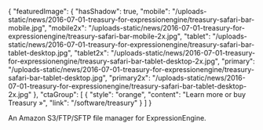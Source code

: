 {
    "featuredImage": {
        "hasShadow": true,
        "mobile": "/uploads-static/news/2016-07-01-treasury-for-expressionengine/treasury-safari-bar-mobile.jpg",
        "mobile2x": "/uploads-static/news/2016-07-01-treasury-for-expressionengine/treasury-safari-bar-mobile-2x.jpg",
        "tablet": "/uploads-static/news/2016-07-01-treasury-for-expressionengine/treasury-safari-bar-tablet-desktop.jpg",
        "tablet2x": "/uploads-static/news/2016-07-01-treasury-for-expressionengine/treasury-safari-bar-tablet-desktop-2x.jpg",
        "primary": "/uploads-static/news/2016-07-01-treasury-for-expressionengine/treasury-safari-bar-tablet-desktop.jpg",
        "primary2x": "/uploads-static/news/2016-07-01-treasury-for-expressionengine/treasury-safari-bar-tablet-desktop-2x.jpg"
    },
    "ctaGroup": [
        {
            "style": "orange",
            "content": "Learn more or buy Treasury &raquo;",
            "link": "/software/treasury"
        }
    ]
}

An Amazon S3/FTP/SFTP file manager for ExpressionEngine.
